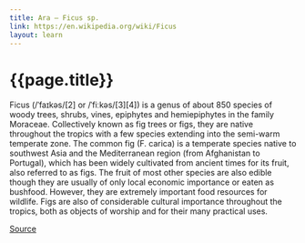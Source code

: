 ```yaml
---
title: Ara – Ficus sp.
link: https://en.wikipedia.org/wiki/Ficus
layout: learn
---
```

# {{page.title}}

Ficus (/ˈfaɪkəs/[2] or /ˈfiːkəs/[3][4]) is a genus of about 850 species of woody trees, shrubs, vines, epiphytes and hemiepiphytes in the family Moraceae. Collectively known as fig trees or figs, they are native throughout the tropics with a few species extending into the semi-warm temperate zone. The common fig (F. carica) is a temperate species native to southwest Asia and the Mediterranean region (from Afghanistan to Portugal), which has been widely cultivated from ancient times for its fruit, also referred to as figs. The fruit of most other species are also edible though they are usually of only local economic importance or eaten as bushfood. However, they are extremely important food resources for wildlife. Figs are also of considerable cultural importance throughout the tropics, both as objects of worship and for their many practical uses.

[Source](page.link)
